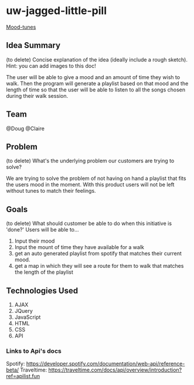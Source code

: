 # uw-jagged-little-pill

[Mood-tunes](https://tbone8098.github.io/uw-jagged-little-pill/)

## Idea Summary

(to delete) Concise explanation of the idea (ideally include a rough sketch). Hint: you can add images to this doc!

The user will be able to give a mood and an amount of time they wish to walk. Then the program will generate a playlist based on that mood and the length of time so that the user will be able to listen to all the songs chosen during their walk session.

## Team

@Doug @Claire

## Problem

(to delete) What's the underlying problem our customers are trying to solve?

We are trying to solve the problem of not having on hand a playlist that fits the users mood in the moment. With this product users will not be left without tunes to match their feelings.

## Goals

(to delete) What should customer be able to do when this initiative is 'done?'
Users will be able to...

1. Input their mood
2. Input the mount of time they have available for a walk
3. get an auto generated playlist from spotify that matches their current mood.
4. get a map in which they will see a route for them to walk that matches the length of the playlist

## Technologies Used

1. AJAX
2. JQuery
3. JavaScript
4. HTML
5. CSS
6. API

### Links to Api's docs

Spotify: https://developer.spotify.com/documentation/web-api/reference-beta/
Traveltime: https://traveltime.com/docs/api/overview/introduction?ref=apilist.fun
